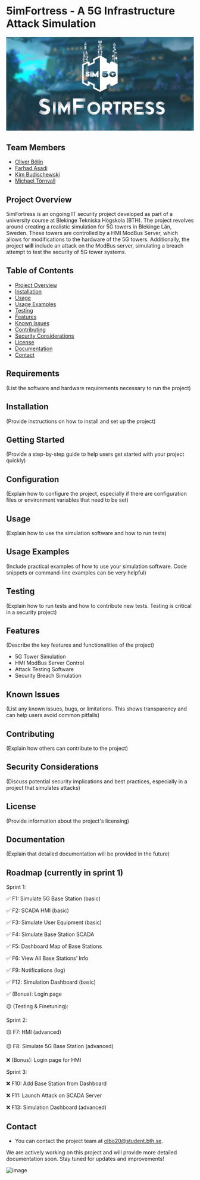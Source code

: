 # 5imFortress - A 5G Infrastructure Attack Simulation

![5imFortress Logo](https://github.com/frankuman/5imFortress/blob/main/docs/images/type5-banner-big.png?raw=true)

## Team Members
- [Oliver Bölin](https://github.com/frankuman)
- [Farhad Asadi](https://github.com/frhd143)
- [Kim Budischewski](https://github.com/LostNeverKnown)
- [Michael Törnvall](https://github.com/Mickelito)

## Project Overview
5imFortress is an ongoing IT security project developed as part of a university course at Blekinge Tekniska Högskola (BTH). The project revolves around creating a realistic simulation for 5G towers in Blekinge Län, Sweden. These towers are controlled by a HMI ModBus Server, which allows for modifications to the hardware of the 5G towers. Additionally, the project **will** include an attack on the ModBus server, simulating a breach attempt to test the security of 5G tower systems.

## Table of Contents
- [Project Overview](#project-overview)
- [Installation](#installation)
- [Usage](#usage)
- [Usage Examples](#usage-examples)
- [Testing](#testing)
- [Features](#features)
- [Known Issues](#known-issues)
- [Contributing](#contributing)
- [Security Considerations](#security-considerations)
- [License](#license)
- [Documentation](#documentation)
- [Contact](#contact)
  
## Requirements
(List the software and hardware requirements necessary to run the project)

## Installation
(Provide instructions on how to install and set up the project)

## Getting Started
(Provide a step-by-step guide to help users get started with your project quickly)

## Configuration
(Explain how to configure the project, especially if there are configuration files or environment variables that need to be set)

## Usage
(Explain how to use the simulation software and how to run tests)

## Usage Examples
(Include practical examples of how to use your simulation software. Code snippets or command-line examples can be very helpful)

## Testing
(Explain how to run tests and how to contribute new tests. Testing is critical in a security project)

## Features
(Describe the key features and functionalities of the project)
- 5G Tower Simulation
- HMI ModBus Server Control
- Attack Testing Software
- Security Breach Simulation
  
## Known Issues
(List any known issues, bugs, or limitations. This shows transparency and can help users avoid common pitfalls)

## Contributing
(Explain how others can contribute to the project)

## Security Considerations
(Discuss potential security implications and best practices, especially in a project that simulates attacks)

## License
(Provide information about the project's licensing)

## Documentation
(Explain that detailed documentation will be provided in the future)

## Roadmap (currently in sprint 1)
Sprint 1:

✅ F1: Simulate 5G Base Station (basic)

✅ F2: SCADA HMI (basic)

✅ F3: Simulate User Equipment (basic)

✅ F4: Simulate Base Station SCADA

✅ F5: Dashboard Map of Base Stations

✅ F6: View All Base Stations’ Info

✅ F9: Notifications (log)

✅ F12: Simulation Dashboard (basic)

✅ (Bonus): Login page

🟡 (Testing & Finetuning):

Sprint 2:

🟡 F7: HMI (advanced)

🟡 F8: Simulate 5G Base Station (advanced)

❌ (Bonus): Login page for HMI

Sprint 3:

❌ F10: Add Base Station from Dashboard

❌ F11: Launch Attack on SCADA Server

❌ F13: Simulation Dashboard (advanced)

## Contact
- You can contact the project team at [olbo20@student.bth.se](mailto:olbo20@student.bth.se).

We are actively working on this project and will provide more detailed documentation soon. Stay tuned for updates and improvements!

![image](https://github.com/frankuman/5imFortress/assets/57047010/e38ef278-6752-4180-b719-d2c6a14b61b0)

